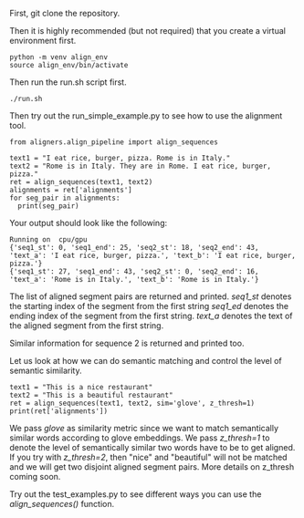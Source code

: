 First, git clone the repository. 

Then it is highly recommended (but not required) that you create a virtual environment first.
```
python -m venv align_env 
source align_env/bin/activate
```

Then run the run.sh script first. 
```
./run.sh 
```

Then try out the run_simple_example.py to see how to use the alignment tool. 

```
from aligners.align_pipeline import align_sequences 

text1 = "I eat rice, burger, pizza. Rome is in Italy."
text2 = "Rome is in Italy. They are in Rome. I eat rice, burger, pizza."
ret = align_sequences(text1, text2)
alignments = ret['alignments'] 
for seg_pair in alignments:
  print(seg_pair)
```

Your output should look like the following:
```
Running on  cpu/gpu
{'seq1_st': 0, 'seq1_end': 25, 'seq2_st': 18, 'seq2_end': 43, 'text_a': 'I eat rice, burger, pizza.', 'text_b': 'I eat rice, burger, pizza.'}
{'seq1_st': 27, 'seq1_end': 43, 'seq2_st': 0, 'seq2_end': 16, 'text_a': 'Rome is in Italy.', 'text_b': 'Rome is in Italy.'}
```
The list of aligned segment pairs are returned and printed. 
*seq1_st* denotes the starting index of the segment from the first string 
*seq1_ed* denotes the ending index of the segment from the first string. 
*text_a* denotes the text of the aligned segment from the first string. 

Similar information for sequence 2 is returned and printed too.


Let us look at how we can do semantic matching and control the level of semantic similarity. 
```
text1 = "This is a nice restaurant"
text2 = "This is a beautiful restaurant"
ret = align_sequences(text1, text2, sim='glove', z_thresh=1)
print(ret['alignments'])
```

We pass *glove* as similarity metric since we want to match semantically similar words according to glove embeddings. We pass *z_thresh=1* to denote the level of semantically similar two words have to be to get aligned. If you try with *z_thresh=2*, then "nice" and "beautiful" will not be matched and we will get two disjoint aligned segment pairs. More details on z_thresh coming soon.   

Try out the test_examples.py to see different ways you can use the *align_sequences()* function.
